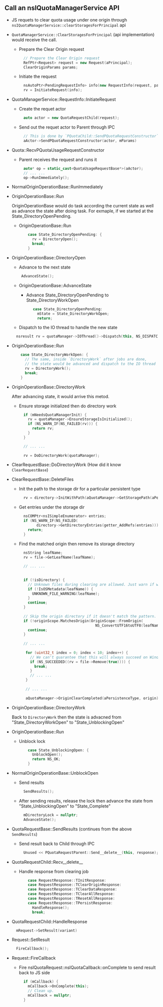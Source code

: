 ## Call an nsIQuotaManagerService API

- JS requets to clear quota usage under one origin through `nsIQuotaManagerService::clearStoragesForPrincipal` api

- `QuotaManagerService::ClearStoragesForPrincipal` (api implementation) would receive the call.
  - Prepare the Clear Origin request 
    ```cpp
      // Prepare the Clear Origin request 
      RefPtr<Request> request = new Request(aPrincipal);
      ClearOriginParams params;
    ```
  
  - Initiate the request
    ```cpp
      nsAutoPtr<PendingRequestInfo> info(new RequestInfo(request, params));
      rv = InitiateRequest(info);
    ```

- QuotaManagerService::RequestInfo::InitiateRequest
  - Create the requet actor
    ```cpp
      auto actor = new QuotaRequestChild(request);
    ```
    
  - Send out the requet actor to Parent through IPC
    ```cpp
      // This is done by `PQuotaChild::SendPQuotaRequestConstructor`
      aActor->SendPQuotaRequestConstructor(actor, mParams)
    ```
    
- Quota::RecvPQuotaUsageRequestConstructor
  - Parent receives the request and runs it
    ```cpp
      auto* op = static_cast<QuotaUsageRequestBase*>(aActor);
      // ... ...
      op->RunImmediately();
    ```
    
- NormalOriginOperationBase::RunImmediately

- OriginOperationBase::Run
  
  OriginOperationBase would do task according the current state as well as advance the state after doing task.
  For exmaple, if we started at the State_DirectoryOpenPending.
  
  - OriginOperationBase::Run
    ```cpp
        case State_DirectoryOpenPending: {
          rv = DirectoryOpen();
          break;
        }
    ```

 - OriginOperationBase::DirectoryOpen
   - Advance to the next state
     ```cpp
      AdvanceState();
     ```
     
   - OriginOperationBase::AdvanceState
     - Advance State_DirectoryOpenPending to State_DirectoryWorkOpen
       ```cpp
          case State_DirectoryOpenPending:
            mState = State_DirectoryWorkOpen;
            return;
       ```
       
   - Dispatch to the IO thread to handle the new state
    ```cpp
      nsresult rv = quotaManager->IOThread()->Dispatch(this, NS_DISPATCH_NORMAL);
    ```
    
  - OriginOperationBase::Run
    ```cpp
        case State_DirectoryWorkOpen: {
          // The same, inside `DirectoryWork` after jobs are done,
          // the state would be advanced and dispatch to the IO thread to run the new state again.
          rv = DirectoryWork();
          break;
        }
    ```
    
- OriginOperationBase::DirectoryWork

  After advancing state, it would arrive this metod.
  
  - Ensure storage initialized then do directory work
    ```cpp
      if (mNeedsQuotaManagerInit) {
        rv = quotaManager->EnsureStorageIsInitialized();
        if (NS_WARN_IF(NS_FAILED(rv))) {
          return rv;
        }
      }
    
      // ... ...
      
      rv = DoDirectoryWork(quotaManager);
    ```
    
- ClearRequestBase::DoDirectoryWork (How did it know `ClearRequestBase`)
 
- ClearRequestBase::DeleteFiles
  - Init the path to the storage dir for a particular persistent type
    ```cpp
      rv = directory->InitWithPath(aQuotaManager->GetStoragePath(aPersistenceType));
    ```
    
  - Get entries under the storage dir
    ```cpp
      nsCOMPtr<nsISimpleEnumerator> entries;
      if (NS_WARN_IF(NS_FAILED(
            directory->GetDirectoryEntries(getter_AddRefs(entries)))) || !entries) {
        return;
      }
    ```
    
  - Find the matched origin then remove its storage directory
    ```cpp
      nsString leafName;
      rv = file->GetLeafName(leafName);
      
      // ... ...
      
      
      if (!isDirectory) {
        // Unknown files during clearing are allowed. Just warn if we find them.
        if (!IsOSMetadata(leafName)) {
          UNKNOWN_FILE_WARNING(leafName);
        }
        continue;
      }
      
      // Skip the origin directory if it doesn't match the pattern.
      if (!originScope.MatchesOrigin(OriginScope::FromOrigin(
                                       NS_ConvertUTF16toUTF8(leafName)))) {
        continue;
      }
      
      // ... ...
      
       for (uint32_t index = 0; index < 10; index++) {
         // We can't guarantee that this will always succeed on Windows...
         if (NS_SUCCEEDED((rv = file->Remove(true)))) {
           break;
         }
         // ... ...
       }
       
       // ... ...
       
       aQuotaManager->OriginClearCompleted(aPersistenceType, origin);
    ```
    
- OriginOperationBase::DirectoryWork

  Back to `DirectoryWork` then the state is advacned from "State_DirectoryWorkOpen" to "State_UnblockingOpen" 

- OriginOperationBase::Run
  - Unblock lock
    ```cpp
        case State_UnblockingOpen: {
          UnblockOpen();
          return NS_OK;
        }
    ```
  
- NormalOriginOperationBase::UnblockOpen
  - Send results
    ```cpp
      SendResults();
    ```
  
  - After sending results, release the lock then advance the state from "State_UnblockingOpen" to "State_Complete"
    ```cpp
      mDirectoryLock = nullptr;
      AdvanceState();
    ```
    
- QuotaRequestBase::SendResults (continues from the above `SendResults`)
  - Send result back to Child through IPC
    ```cpp
      Unused << PQuotaRequestParent::Send__delete__(this, response);
    ```

- QuotaRequestChild::Recv__delete__
  - Handle response from clearing job
    ```cpp
        case RequestResponse::TInitResponse:
        case RequestResponse::TClearOriginResponse:
        case RequestResponse::TClearDataResponse:
        case RequestResponse::TClearAllResponse:
        case RequestResponse::TResetAllResponse:
        case RequestResponse::TPersistResponse:
          HandleResponse();
          break;
    ```
    
- QuotaRequestChild::HandleResponse
  ```cpp
    mRequest->SetResult(variant)
  ```
 
- Request::SetResult
  ```cpp
    FireCallback();
  ```
  
- Request::FireCallback
  - Fire nsIQuotaRequest::nsIQuotaCallback::onComplete to send result back to JS side
    ```cpp
      if (mCallback) {
        mCallback->OnComplete(this);
        // Clean up.
        mCallback = nullptr;
      }
    ```
    
    
